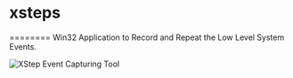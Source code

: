 # xsteps
========
Win32 Application to Record and Repeat the Low Level System Events. 


![](https://github.com/javabrown/xsteps/files/resources/docs/xstep-ui.png "XStep Event Capturing Tool")
